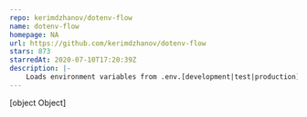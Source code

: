 ```yaml
---
repo: kerimdzhanov/dotenv-flow
name: dotenv-flow
homepage: NA
url: https://github.com/kerimdzhanov/dotenv-flow
stars: 873
starredAt: 2020-07-10T17:20:39Z
description: |-
    Loads environment variables from .env.[development|test|production][.local] files for Node.js® projects.
---
```


[object Object]
